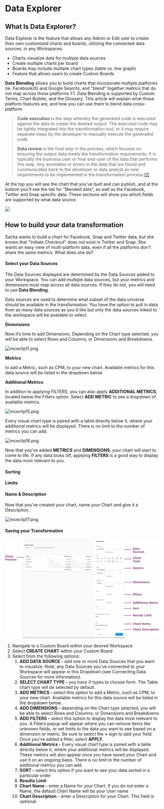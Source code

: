 # Data Explorer

## **What Is Data Explorer?**

Data Explorer is the feature that allows any Admin or Edit user to create their own customized charts and boards, utilizing the connected data sources, in any Workspaces.

* Charts visualize data for multiple data sources
* Create multiple charts per board
* Boards may include multiple chart types \(table vs. line graph\)
* Feature that allows users to create Custom Boards

**Data Blending** allows you to build charts that incorporate multiple platforms \(ie. Facebook/IG and Google Search\), and "blend" together metrics that do not map across those platforms 1:1. Data Blending is supported by Custom Terms, Chart Builder, and the Glossary. This article will explain what those platform features are, and how you can use them to blend data cross-platform.

> **Code execution** is the step whereby the generated code is executed against the data to create the desired output. The executed code may be tightly integrated into the transformation tool, or it may require separate steps by the developer to manually execute the generated code.
>
> **Data review** is the final step in the process, which focuses on ensuring the output data meets the transformation requirements. It is typically the business user or final end-user of the data that performs this step. Any anomalies or errors in the data that are found and communicated back to the developer or data analyst as new requirements to be implemented in the transformation process.[\[1\]](https://en.wikipedia.org/wiki/Data_transformation#cite_note-cio.com-1)

At the top you will see the chart that you've built and can publish, and at the bottom you'll see the tab for "Blended data", as well as the Facebook, Twitter and Snap specific data. These sections will show you which fields are supported by what data source.



![](https://downloads.intercomcdn.com/i/o/206871411/2cefff9e78f5725e7d9a337a/image.png)

## **How to build your data transformation**

Sacha wants to build a chart for Facebook, Snap and Twitter data, but she knows that "Initiate Checkout" does not exist in Twitter and Snap. She wants an easy view of multi-platform data, even if all the platforms don't share the same metrics. What does she do?

#### Select your Data Sources 

The Data Sources displayed are determined by the Data Sources added to your Workspace. You can add multiple data sources, but your metrics and dimensions must map across all data sources. If they do not, you will need to use **Data Blending.** 

Data sources are used to determine what subset of the data universe should be available in the transformation. You have the option to pull in data from as many data sources as you'd like but only the data sources linked to the workspace will be available to select.

**Dimensions**

Now it’s time to add Dimensions. Depending on the Chart type selected, you will be able to select Rows and Columns, or Dimensions and Breakdowns.

![mceclip11.png](https://panoramic-e054c097e46a.intercom-attachments-1.com/i/o/195602717/3fa0a433db58b6693fc135d7/mceclip11.png)

**Metrics**

to add a Metric, such as CPM, to your new chart. Available metrics for this data source will be listed in the dropdown below

**Additional Metrics**

In addition to applying FILTERS, you can also apply **ADDITIONAL METRICS**, located below the Filters option. Select **ADD METRIC** to see a dropdown of available metrics.

![mceclip15.png](https://panoramic-e054c097e46a.intercom-attachments-1.com/i/o/195602728/cfa58c451313565b5d08260d/mceclip15.png)

Every visual chart type is paired with a table directly below it, where your additional metrics will be displayed. There is no limit to the number of metrics you can add.

![mceclip16.png](https://panoramic-e054c097e46a.intercom-attachments-1.com/i/o/195602733/53e1cb0a455fae040485120f/mceclip16.png)

Now that you’ve added **METRICS** and **DIMENSIONS**, your chart will start to come to life. If any data looks off, applying **FILTERS** is a good way to display the data most relevant to you.

#### Sorting

#### Limits

#### Name & Description

Now that you’ve created your chart, name your Chart and give it a Description.

![mceclip17.png](https://panoramic-e054c097e46a.intercom-attachments-1.com/i/o/195602738/0dbd44867b54f4803ac7e9b8/mceclip17.png)

#### Saving your Transformation



![](../../.gitbook/assets/11.png)

1. Navigate to a Custom Board within your desired Workspace
2. Select **CREATE CHART** within your Custom Board
3. Select from the following options:
   1. **ADD DATA SOURCE -** add one or more Data Sources that you want to visualize. Note, any Data Sources you’ve connected to your Workspace will appear in this Dropdown \(see Connecting Data Sources for more information\).
   2. **SELECT CHART TYPE -** you have X types to choose form. The Table chart type will be selected by default.
   3. **ADD METRICS -** select this option to add a Metric, such as CPM, to your new chart. Available metrics for this data source will be listed in the dropdown below.
   4. **ADD DIMENSIONS -** depending on the Chart type selected, you will be able to select Rows and Columns, or Dimensions and Breakdowns
   5. **ADD FILTERS -** select this option to display the data most relevant to you. A Filters popup will appear where you can remove items like unknown fields, or set limits to the data you want to see based on a dimension or metric. Be sure to select the **+** sign to add your field. Once you’ve added a filter, select **APPLY.**
   6. **Additional Metrics -** Every visual chart type is paired with a table directly below it, where your additional metrics will be displayed. These metrics will also appear once you have saved your Chart and use it on an ongoing basis. There is no limit to the number of additional metrics you can add.
   7. **SORT -** select this option if you want to see your data sorted in a particular order
   8. **Results Limit**
   9. **Chart Name -** enter a Name for your Chart. If you do not enter a Name, the default Chart Name will be your User name
   10. **Chart Description** - enter a Description for your Chart. This field is optional.


